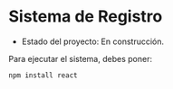 <h1>Sistema de Registro</h1>

- Estado del proyecto: En construcción.

Para ejecutar el sistema, debes poner:

```npm install react```
